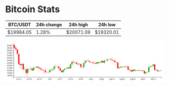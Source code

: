 # Bitcoin Stats

BTC/USDT|24h change|24h high|24h low|
|---|---|---|---|
|$19984.05|1.28%|$20071.09|$19320.01|

<img src="./chart.svg">
